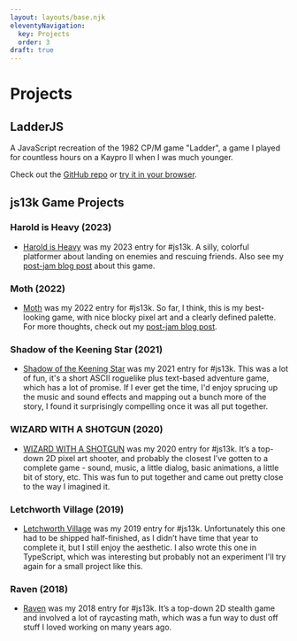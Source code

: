 ```yaml
---
layout: layouts/base.njk
eleventyNavigation:
  key: Projects
  order: 3
draft: true
---
```

# Projects

## LadderJS

A JavaScript recreation of the 1982 CP/M game "Ladder", a game I played for countless hours on a Kaypro II when I was much younger.

Check out the [GitHub repo](https://github.com/elliot-nelson/ladderjs) or [try it in your browser](https://ladderjs.7tonshark.com/).

## js13k Game Projects

### Harold is Heavy (2023)

* [Harold is Heavy](https://github.com/elliot-nelson/js13k-2023-harold-is-heavy) was my 2023 entry for #js13k. A silly, colorful platformer about landing on enemies and rescuing friends. Also see my [post-jam blog post](/posts/making-of-js13k-2023-harold-is-heavy) about this game.

### Moth (2022)

* [Moth](https://github.com/elliot-nelson/js13k-2022-moth) was my 2022 entry for #js13k. So far, I think, this is my best-looking game, with nice blocky pixel art and a clearly defined palette. For more thoughts, check out my [post-jam blog post](/posts/making-of-js13k-2022-moth/).

### Shadow of the Keening Star (2021)

* [Shadow of the Keening Star](https://github.com/elliot-nelson/js13k-2021-keening-star) was my 2021 entry for #js13k. This was a lot of fun, it's a short ASCII roguelike plus text-based adventure game, which has a lot of promise. If I ever get the time, I'd enjoy sprucing up the music and sound effects and mapping out a bunch more of the story, I found it surprisingly compelling once it was all put together.

### WIZARD WITH A SHOTGUN (2020)

* [WIZARD WITH A SHOTGUN](https://github.com/elliot-nelson/js13k-2020-wizard-with-a-shotgun) was my 2020 entry for #js13k. It’s a top-down 2D pixel art shooter, and probably the closest I’ve gotten to a complete game - sound, music, a little dialog, basic animations, a little bit of story, etc. This was fun to put together and came out pretty close to the way I imagined it.

### Letchworth Village (2019)

* [Letchworth Village](https://github.com/elliot-nelson/js13k-2019-letchworth-village) was my 2019 entry for #js13k. Unfortunately this one had to be shipped half-finished, as I didn’t have time that year to complete it, but I still enjoy the aesthetic. I also wrote this one in TypeScript, which was interesting but probably not an experiment I'll try again for a small project like this.

### Raven (2018)

* [Raven](https://github.com/elliot-nelson/js13k-2018-raven) was my 2018 entry for #js13k. It’s a top-down 2D stealth game and involved a lot of raycasting math, which was a fun way to dust off stuff I loved working on many years ago.
